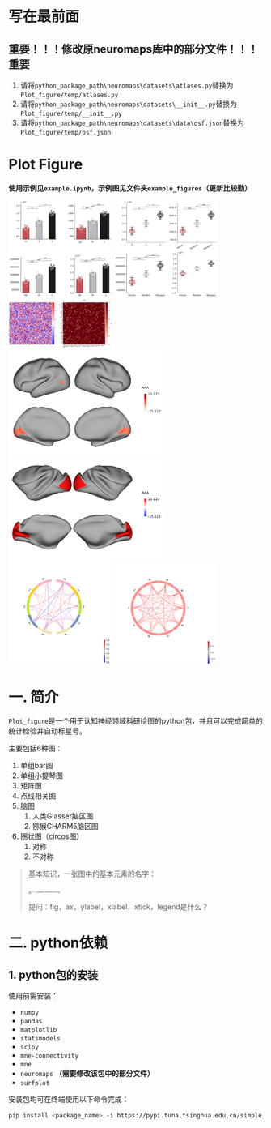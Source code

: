 # 写在最前面

## 重要！！！修改原neuromaps库中的部分文件！！！重要

1. 请将`python_package_path\neuromaps\datasets\atlases.py`替换为`Plot_figure/temp/atlases.py`
2. 请将`python_package_path\neuromaps\datasets\__init__.py`替换为`Plot_figure/temp/__init__.py`
3. 请将`python_package_path\neuromaps\datasets\data\osf.json`替换为`Plot_figure/temp/osf.json`



# Plot Figure

**使用示例见`example.ipynb`，示例图见文件夹`example_figures`（更新比较勤）**

<img src="./example_figures/single_bar.png" alt="1" style="zoom:20%;" />	<img src="./example_figures/single_violin.png" alt="1" style="zoom:20%;" />
<img src="./example_figures/matrix.png" alt="1" style="zoom:20%;" />
<img src="./example_figures/human_brain1.png" alt="1" style="zoom:30%;" />	<img src="./example_figures/macaque_brain1.png" alt="1" style="zoom:30%;" />
<img src="./example_figures/circle1.png" alt="1" style="zoom:20%;" />	<img src="./example_figures/circle2.png" alt="1" style="zoom:20%;" />

# 一. 简介

`Plot_figure`是一个用于认知神经领域科研绘图的python包，并且可以完成简单的统计检验并自动标星号。

主要包括6种图：

1. 单组bar图
2. 单组小提琴图
3. 矩阵图
4. 点线相关图
5. 脑图
   1. 人类Glasser脑区图
   2. 猕猴CHARM5脑区图
6. 圈状图（circos图）
   1. 对称
   2. 不对称

> 基本知识，一张图中的基本元素的名字：
>
> <img src="https://matplotlib.org/stable/_images/anatomy.png" alt="../../_images/anatomy.png" style="zoom: 33%;" />
>
> 提问：fig，ax，ylabel，xlabel，xtick，legend是什么？



# 二. python依赖

## 1. python包的安装

使用前需安装：

- `numpy`
- `pandas`
- `matplotlib`
- `statsmodels`
- `scipy`
- `mne-connectivity`
- `mne`
- `neuromaps` **（需要修改该包中的部分文件）**
- `surfplot`

安装包均可在终端使用以下命令完成：

```bash
pip install <package_name> -i https://pypi.tuna.tsinghua.edu.cn/simple
```
